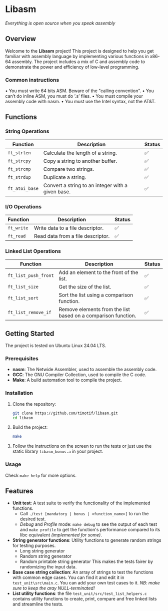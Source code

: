 # Libasm
*Everything is open source when you speak assembly*

## Overview
Welcome to the **Libasm** project! This project is designed to help you get familiar with assembly language by implementing various functions in x86-64 assembly. The project includes a mix of C and assembly code to demonstrate the power and efficiency of low-level programming.
### Common instructions
• You must write 64 bits ASM. Beware of the "calling convention".
• You can’t do inline ASM, you must do ’.s’ files.
• You must compile your assembly code with nasm.
• You must use the Intel syntax, not the AT&T.

## Functions
### String Operations
| Function      | Description                          | Status |
|---------------|--------------------------------------|--------|
| `ft_strlen`   | Calculate the length of a string.    | ✅     |
| `ft_strcpy`   | Copy a string to another buffer.     | ✅     |
| `ft_strcmp`   | Compare two strings.                 | ✅     |
| `ft_strdup`   | Duplicate a string.                  | ✅     |
| `ft_atoi_base`| Convert a string to an integer with a given base. | ✅     |

### I/O Operations
| Function      | Description                          | Status |
|---------------|--------------------------------------|--------|
| `ft_write`    | Write data to a file descriptor.     | ✅     |
| `ft_read`     | Read data from a file descriptor.    | ✅     |

### Linked List Operations
| Function              | Description                                              | Status |
|-----------------------|----------------------------------------------------------|--------|
| `ft_list_push_front`  | Add an element to the front of the list.                 | ✅     |
| `ft_list_size`        | Get the size of the list.                                | ✅     |
| `ft_list_sort`        | Sort the list using a comparison function.               | ✅     |
| `ft_list_remove_if`   | Remove elements from the list based on a comparison function. | ✅     |

## Getting Started
The project is tested on Ubuntu Linux 24.04 LTS.
### Prerequisites
- **nasm**: The Netwide Assembler, used to assemble the assembly code.
- **GCC**: The GNU Compiler Collection, used to compile the C code.
- **Make**: A build automation tool to compile the project.
### Installation

1. Clone the repository:
    ```sh
    git clone https://github.com/timotif/libasm.git
    cd libasm
    ```

2. Build the project:
    ```sh
    make
    ```
3. Follow the instructions on the screen to run the tests or just use the static library `libasm_bonus.a` in your project.
### Usage
Check `make help` for more options.
## Features
- **Unit test**: A test suite to verify the functionality of the implemented functions.
  - Call `./test [mandatory | bonus | <function_name>]` to run the desired test.
  - *Debug* and *Profile* mode: `make debug` to see the output of each test and `make profile` to get the function's performance compared to its libc equivalent *(implemented for some)*.
- **String generator functions**: Utility functions to generate random strings for testing purposes.
  - Long string generator
  - Random string generator
  - Random printable string generator
	This makes the tests fairer by randomizing the input data.
- **Base case string collection**: An array of strings to test the functions with common edge cases. You can find it and edit it in `test_unit\src\main.c`. You can add your own test cases to it.
  *NB: make sure to keep the aray NULL-terminated!* 
- **List utility functions**: the file `test_unit/src/test_list_helpers.c` contains utility functions to create, print, compare and free linked lists and streamline the tests.
